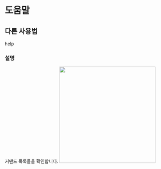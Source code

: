 # 도움말

## 다른 사용법
help

### 설명
커맨드 목록들을 확인합니다.
<img src="https://parkbotweb-test.vercel.app/_dist_/Assets/Alternatives/help.jpg"  width="300px" />
